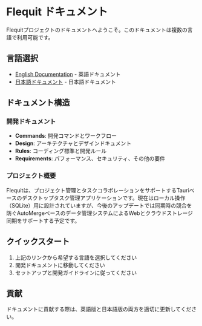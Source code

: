 # Flequit ドキュメント

Flequitプロジェクトのドキュメントへようこそ。このドキュメントは複数の言語で利用可能です。

## 言語選択

- [English Documentation](/en/) - 英語ドキュメント
- [日本語ドキュメント](/ja/) - 日本語ドキュメント

## ドキュメント構造

### 開発ドキュメント

- **Commands**: 開発コマンドとワークフロー
- **Design**: アーキテクチャとデザインドキュメント
- **Rules**: コーディング標準と開発ルール
- **Requirements**: パフォーマンス、セキュリティ、その他の要件

### プロジェクト概要

Flequitは、プロジェクト管理とタスクコラボレーションをサポートするTauriベースのデスクトップタスク管理アプリケーションです。現在はローカル操作（SQLite）用に設計されていますが、今後のアップデートでは同期時の競合を防ぐAutoMergeベースのデータ管理システムによるWebとクラウドストレージ同期をサポートする予定です。

## クイックスタート

1. 上記のリンクから希望する言語を選択してください
2. 開発ドキュメントに移動してください
3. セットアップと開発ガイドラインに従ってください

## 貢献

ドキュメントに貢献する際は、英語版と日本語版の両方を適切に更新してください。
